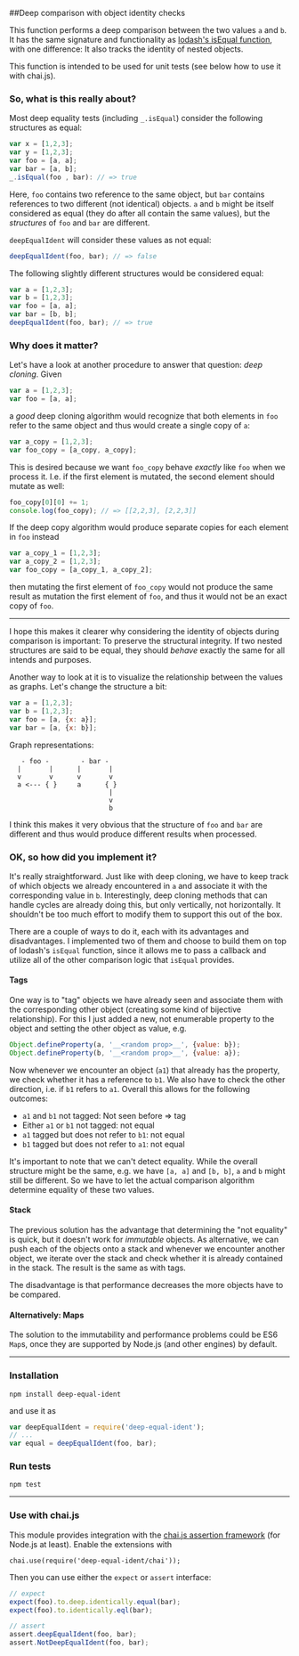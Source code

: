 ##Deep comparison with object identity checks

This function performs a deep comparison between the two values `a` and `b`. It
has the same signature and functionality as [lodash's isEqual function](http://lodash.com/docs#isEqual),
with one difference: It also tracks the identity of nested objects.

This function is intended to be used for unit tests (see below how to use it
with chai.js).

### So, what is this really about?

Most deep equality tests (including `_.isEqual`) consider the following
structures as equal:

```javascript
var x = [1,2,3];
var y = [1,2,3];
var foo = [a, a];
var bar = [a, b];
_.isEqual(foo , bar): // => true
```

Here, `foo` contains two reference to the same object, but `bar` contains
references to two different (not identical) objects. `a` and `b` might be itself
considered as equal (they do after all contain the same values), but the
*structures* of `foo` and `bar` are different.

`deepEqualIdent` will consider these values as not equal:

```javascript
deepEqualIdent(foo, bar); // => false
```

The following slightly different structures would be considered equal:

```javascript
var a = [1,2,3];
var b = [1,2,3];
var foo = [a, a];
var bar = [b, b];
deepEqualIdent(foo, bar); // => true
```

### Why does it matter?

Let's have a look at another procedure to answer that question: *deep cloning*.
Given

```javascript
var a = [1,2,3];
var foo = [a, a];
```

a *good* deep cloning algorithm would recognize that both elements in `foo`
refer to the same object and thus would create a single copy of `a`:

```javascript
var a_copy = [1,2,3];
var foo_copy = [a_copy, a_copy];
```

This is desired because we want `foo_copy` behave *exactly* like `foo` when we
process it. I.e. if the first element is mutated, the second element should
mutate as well:

```javascript
foo_copy[0][0] += 1;
console.log(foo_copy); // => [[2,2,3], [2,2,3]]
```

If the deep copy algorithm would produce separate copies for each element in `foo`
instead

```javascript
var a_copy_1 = [1,2,3];
var a_copy_2 = [1,2,3];
var foo_copy = [a_copy_1, a_copy_2];
```

then mutating the first element of `foo_copy` would not produce the same result
as mutation the first element of `foo`, and thus it would not be an exact copy
of `foo`.

---

I hope this makes it clearer why considering the identity of objects during
comparison is important: To preserve the structural integrity. If two nested
structures are said to be equal, they should *behave* exactly the same for all
intends and purposes.

Another way to look at it is to visualize the relationship between the values as
graphs. Let's change the structure a bit:

```javascript
var a = [1,2,3];
var b = [1,2,3];
var foo = [a, {x: a}];
var bar = [a, {x: b}];
```

Graph representations:

```
   - foo -        - bar -
  |       |      |       |
  v       v      v       v
  a <--- { }     a      { }
                         |
                         v
                         b
```

I think this makes it very obvious that the structure of `foo` and `bar` are
different and thus would produce different results when processed.

### OK, so how did you implement it?

It's really straightforward. Just like with deep cloning, we have to keep
track of which objects we already encountered in `a` and associate it with the
corresponding value in `b`. Interestingly, deep cloning methods that can handle
cycles are already doing this, but only vertically, not horizontally. It shouldn't
be too much effort to modify them to support this out of the box.

There are a couple of ways to do it, each with its advantages and disadvantages.
I implemented two of them and choose to build them on top of lodash's `isEqual`
function, since it allows me to pass a callback and utilize all of the other
comparison logic that `isEqual` provides.

#### Tags

One way is to "tag" objects we have already seen and associate them with the
corresponding other object (creating some kind of bijective relationship). For
this I just added a new, not enumerable property to the object and setting the other
object as value, e.g.

```javascript
Object.defineProperty(a, '__<random prop>__', {value: b});
Object.defineProperty(b, '__<random prop>__', {value: a});
```

Now whenever we encounter an object (`a1`) that already has the property, we check
whether it has a reference to `b1`. We also have to check the other direction,
i.e. if `b1` refers to `a1`. Overall this allows for the following outcomes:

- `a1` and `b1` not tagged: Not seen before => tag
- Either `a1` or `b1` not tagged: not equal
- `a1` tagged but does not refer to `b1`: not equal
- `b1` tagged but does not refer to `a1`: not equal

It's important to note that we can't detect equality. While the overall structure
might be the same, e.g. we have `[a, a]` and `[b, b]`, `a` and `b` might still be
different. So we have to let the actual comparison algorithm determine equality
of these two values.

#### Stack

The previous solution has the advantage that determining the "not equality" is
quick, but it doesn't work for *immutable* objects. As alternative, we can push
each of the objects onto a stack and whenever we encounter another object, we
iterate over the stack and check whether it is already contained in the stack.
The result is the same as with tags.

The disadvantage is that performance decreases the more objects have to be
compared.

#### Alternatively: Maps

The solution to the immutability and performance problems could be ES6 `Map`s,
once they are supported by Node.js (and other engines) by default.

---

### Installation

    npm install deep-equal-ident

and use it as

```javascript
var deepEqualIdent = require('deep-equal-ident');
// ...
var equal = deepEqualIdent(foo, bar);
```

### Run tests

    npm test

---

### Use with chai.js

This module provides integration with the [chai.js assertion framework](http://chaijs.com/)
(for Node.js at least).
Enable the extensions with

    chai.use(require('deep-equal-ident/chai'));

Then you can use either the `expect` or `assert` interface:

```javascript
// expect
expect(foo).to.deep.identically.equal(bar);
expect(foo).to.identically.eql(bar);

// assert
assert.deepEqualIdent(foo, bar);
assert.NotDeepEqualIdent(foo, bar);
```
